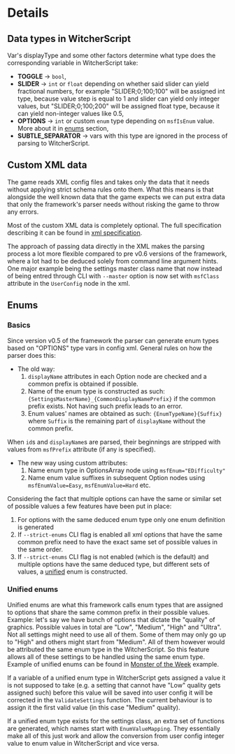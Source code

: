 # Details

## Data types in WitcherScript
Var's displayType and some other factors determine what type does the corresponding variable in WitcherScript take:
- **TOGGLE** -> `bool`,
- **SLIDER** -> `int` or `float` depending on whether said slider can yield fractional numbers, for example "SLIDER;0;100;100" will be assigned int type, because value step is equal to 1 and slider can yield only integer values, but "SLIDER;0;100;200" will be assigned float type, because it can yield non-integer values like 0.5,
- **OPTIONS** -> `int` or custom `enum` type depending on `msfIsEnum` value. More about it in [enums](#enums) section,
- **SUBTLE_SEPARATOR** -> vars with this type are ignored in the process of parsing to WitcherScript.


## Custom XML data
The game reads XML config files and takes only the data that it needs without applying strict schema rules onto them. What this means is that alongside the well known data that the game expects we can put extra data that only the framework's parser needs without risking the game to throw any errors.

Most of the custom XML data is completely optional. The full specification describing it can be found in [xml specification](./xml_specification.md).

The approach of passing data directly in the XML makes the parsing process a lot more flexible compared to pre v0.6 versions of the framework, where a lot had to be deduced solely from command line argument hints. One major example being the settings master class name that now instead of being entred through CLI with `--master` option is now set with `msfClass` attribute in the `UserConfig` node in the xml.


## Enums

### Basics
Since version v0.5 of the framework the parser can generate enum types based on "OPTIONS" type vars in config xml.
General rules on how the parser does this:
- The old way:
  1. `displayName` attributes in each Option node are checked and a common prefix is obtained if possible.
  2. Name of the enum type is constructed as such: `{SettingsMasterName}_{CommonDisplayNamePrefix}` if the common prefix exists. Not having such prefix leads to an error.
  3. Enum values' names are obtained as such: `{EnumTypeName}{Suffix}` where `Suffix` is the remaining part of `displayName` without the common prefix.
   
When `id`s and `displayName`s are parsed, their beginnings are stripped with values from `msfPrefix` attribute (if any is specified).

- The new way using custom attributes:
  1. Name enum type in OptionsArray node using `msfEnum="EDifficulty"`
  2. Name enum value suffixes in subsequent Option nodes using `msfEnumValue=Easy`, `msfEnumValue=Hard` etc.


Considering the fact that multiple options can have the same or similar set of possible values a few features have been put in place:
1. For options with the same deduced enum type only one enum definition is generated
2. If `--strict-enums` CLI flag is enabled all xml options that have the same common prefix need to have the exact same set of possible values in the same order.
3. If `--strict-enums` CLI flag is not enabled (which is the default) and multiple options have the same deduced type, but different sets of values, a [unified](#unified-enums) enum is constructed.

### Unified enums
Unified enums are what this framework calls enum types that are assigned to options that share the same common prefix in their possible values. Example: let's say we have bunch of options that dictate the "quality" of graphics. Possible values in total are "Low", "Medium", "High" and "Ultra". Not all settings might need to use all of them. Some of them may only go up to "High" and others might start from "Medium". All of them however would be attributed the same enum type in the WitcherScript. So this feature allows all of these settings to be handled using the same enum type. 
Example of unified enums can be found in [Monster of the Week](../samples/MonsterOfTheWeek) example.

If a variable of a unified enum type in WitcherScript gets assigned a value it is not supposed to take (e.g. a setting that cannot have "Low" quality gets assigned such) before this value will be saved into user config it will be corrected in the `ValidateSettings` function. The current behaviour is to assign it the first valid value (in this case "Medium" quality).

If a unified enum type exists for the settings class, an extra set of functions are generated, which names start with `EnumValueMapping`. They essentially make all of this just work and allow the conversion from user config integer value to enum value in WitcherScript and vice versa.
